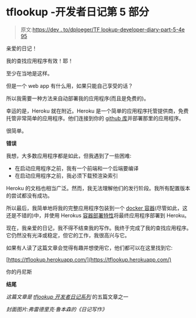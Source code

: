 # tflookup -开发者日记第 5 部分

> 原文:[https://dev . to/dploeger/TF lookup-developer-diary-part-5-4e 95](https://dev.to/dploeger/tflookup-developer-diary-part-5-4e95)

亲爱的日记！

我的查找应用程序有效！耶！

至少在当地是这样。

但是一个 web app 有什么用，如果只能自己享受的话？

所以我需要一种方法来自动部署我的应用程序(而且是免费的)。

幸运的是，Heroku 就在附近。Heroku 是一个简单的应用程序托管提供商，免费托管非常简单的应用程序。他们连接到你的 [github 库](https://github.com/dploeger/tflookup)并部署那里的应用程序。

很简单。

**错误**

我想，大多数应用程序都是如此，但我遇到了一些困难:

*   在启动应用程序之前，我有一个前端和一个后端要编译
*   在启动应用程序之前，我必须下载预渲染索引

Heroku 的文档也相当广泛。然而，我无法理解他们的发行阶段。我所有配置版本的尝试都没有成功。

所以最后，我简单地将我的完整应用程序包装到一个 [docker 容器](https://github.com/dploeger/tflookup/blob/master/Dockerfile)(尽管如此，这还是不错的)中，并使用 Herokus [容器部署特性](https://devcenter.heroku.com/categories/deploying-with-docker)将最终应用程序部署到 Heroku。

现在，我亲爱的日记，我不得不结束我的写作。我终于完成了我的查找应用程序。它仍然没有光泽或稳定，但它的工作，我很高兴与它。

如果有人读了这篇文章会觉得有趣并想使用它，他们都可以在这里找到它:

[https://tflookup.herokuapp.com/](https://tflookup.herokuapp.com/)

你的丹尼斯

**结尾**

*这篇文章是 [tflookup 开发者日记系列](https://dev.to/t/tflookup)* 的五篇文章之一

*封面图片:弗雷德里克·鲁本森的《日记写作》*